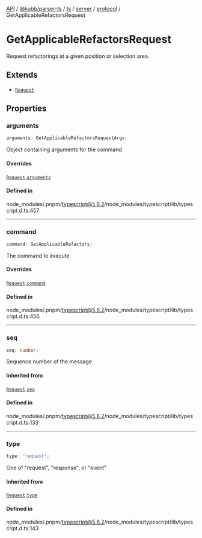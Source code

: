 [API](../../../../../../../../../packages.md) / [@kubb/parser-ts](../../../../../../../index.md) / [ts](../../../../../index.md) / [server](../../../index.md) / [protocol](../index.md) / GetApplicableRefactorsRequest

# GetApplicableRefactorsRequest

Request refactorings at a given position or selection area.

## Extends

- [`Request`](Request.md)

## Properties

### arguments

```ts
arguments: GetApplicableRefactorsRequestArgs;
```

Object containing arguments for the command

#### Overrides

[`Request`](Request.md).[`arguments`](Request.md#arguments)

#### Defined in

node\_modules/.pnpm/typescript@5.6.2/node\_modules/typescript/lib/typescript.d.ts:457

***

### command

```ts
command: GetApplicableRefactors;
```

The command to execute

#### Overrides

[`Request`](Request.md).[`command`](Request.md#command)

#### Defined in

node\_modules/.pnpm/typescript@5.6.2/node\_modules/typescript/lib/typescript.d.ts:456

***

### seq

```ts
seq: number;
```

Sequence number of the message

#### Inherited from

[`Request`](Request.md).[`seq`](Request.md#seq)

#### Defined in

node\_modules/.pnpm/typescript@5.6.2/node\_modules/typescript/lib/typescript.d.ts:133

***

### type

```ts
type: "request";
```

One of "request", "response", or "event"

#### Inherited from

[`Request`](Request.md).[`type`](Request.md#type)

#### Defined in

node\_modules/.pnpm/typescript@5.6.2/node\_modules/typescript/lib/typescript.d.ts:143
